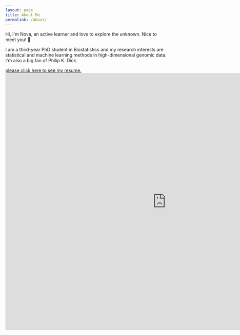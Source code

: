 ```yaml
---
layout: page
title: About Me
permalink: /about/
---
```


Hi, I'm Nova, an active learner and love to explore the unknown. Nice to meet you! 👋 

I am a third-year PhD student in Biostatistics and my research interests are statistical and machine learning methods in high-dimensional genomic data.
I'm also a big fan of Philip K. Dick.


<a href="https://noblegasss.github.io/docs/assets/ResumeWeiZhang4.pdf" target="_blank">please click here to see my resume.</a> <embed src="https://noblegasss.github.io/docs/assets/ResumeWeiZhang4.pdf" width="1000px" height="800px" />
